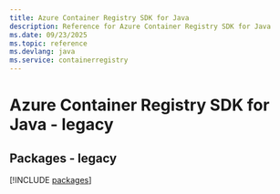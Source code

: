 ```yaml
---
title: Azure Container Registry SDK for Java
description: Reference for Azure Container Registry SDK for Java
ms.date: 09/23/2025
ms.topic: reference
ms.devlang: java
ms.service: containerregistry
---
```

# Azure Container Registry SDK for Java - legacy
## Packages - legacy
[!INCLUDE [packages](container-registry-index.md)]